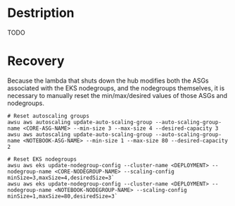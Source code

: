 
# Destription
TODO

# Recovery 

Because the lambda that shuts down the hub modifies both the ASGs associated with the EKS nodegroups, and the nodegroups themselves, it is necessary to manually reset the min/max/desired values of those ASGs and nodegroups.

```
# Reset autoscaling groups
awsu aws autoscaling update-auto-scaling-group --auto-scaling-group-name <CORE-ASG-NAME> --min-size 3 --max-size 4 --desired-capacity 3
awsu aws autoscaling update-auto-scaling-group --auto-scaling-group-name <NOTEBOOK-ASG-NAME> --min-size 1 --max-size 80 --desired-capacity 2

# Reset EKS nodegroups
awsu aws eks update-nodegroup-config --cluster-name <DEPLOYMENT> --nodegroup-name <CORE-NODEGROUP-NAME> --scaling-config minSize=3,maxSize=4,desiredSize=3`
awsu aws eks update-nodegroup-config --cluster-name <DEPLOYMENT> --nodegroup-name <NOTEBOOK-NODEGROUP-NAME> --scaling-config minSize=1,maxSize=80,desiredSize=3`
```
